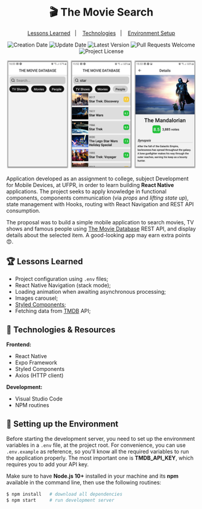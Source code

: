 <h1 align="center">
  🎬 The Movie Search
</h1>

<p align="center">
  <a href="#trophy-lessons-learned">Lessons Learned</a>&nbsp;&nbsp;&nbsp;|&nbsp;&nbsp;&nbsp;
  <a href="#rocket-technologies--resources">Technologies</a>&nbsp;&nbsp;&nbsp;|&nbsp;&nbsp;&nbsp;
  <a href="#hammer-setting-up-the-environment">Environment Setup</a>
</p>

<p align="center">
  <img src="https://img.shields.io/static/v1?labelColor=000000&color=777777&label=created%20at&message=Nov%202020" alt="Creation Date" />

  <img src="https://img.shields.io/github/last-commit/juliolmuller/the-movie-search-app?label=updated%20at&labelColor=000000&color=777777" alt="Update Date" />

  <img src="https://img.shields.io/github/v/tag/juliolmuller/the-movie-search-app?label=latest%20version&labelColor=000000&color=777777" alt="Latest Version" />

  <img src="https://img.shields.io/static/v1?labelColor=000000&color=777777&label=PRs&message=welcome" alt="Pull Requests Welcome" />

  <img src="https://img.shields.io/github/license/juliolmuller/the-movie-search-app?labelColor=000000&color=777777" alt="Project License" />
</p>

![Application snapshot](./src/images/app-overview.png)

Application developed as an assignment to college, subject Development for Mobile Devices, at UFPR, in order to learn building **React Native** applications. The project seeks to apply knowledge in functional components, components communication (via *props* and *lifting state up*), state management with Hooks, routing with React Navigation and REST API consumption.

The proposal was to build a simple mobile application to search movies, TV shows and famous people using [The Movie Database](https://developers.themoviedb.org/3/) REST API, and display details about the selected item. A good-looking app may earn extra points 😍.

## :trophy: Lessons Learned

- Project configuration using `.env` files;
- React Native Navigation (stack mode);
- Loading animation when awaiting asynchronous processing;
- Images carousel;
- [Styled Components](https://styled-components.com/);
- Fetching data from [TMDB](https://developers.themoviedb.org/3/) API;

## :rocket: Technologies & Resources

**Frontend:**
- React Native
- Expo Framework
- Styled Components
- Axios (HTTP client)

**Development:**
- Visual Studio Code
- NPM routines

## :hammer: Setting up the Environment

Before starting the development server, you need to set up the environment variables in a `.env` file, at the project root. For convenience, you can use `.env.example` as reference, so you'll know all the required variables to run the application properly. The most important one is **TMDB_API_KEY**, which requires you to add your API key.

Make sure to have **Node.js 10+** installed in your machine and its **npm** available in the command line, then use the following routines:

```bash
$ npm install   # download all dependencies
$ npm start     # run development server
```
